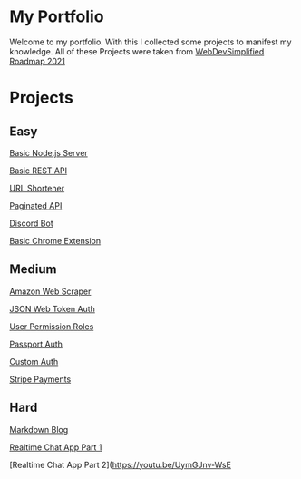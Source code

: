 # My Portfolio
Welcome to my portfolio.
With this I collected some projects to manifest my knowledge.
All of these Projects were taken from [WebDevSimplified Roadmap 2021](https://www.youtube.com/watch?v=VfGW0Qiy2I0)

# Projects
## Easy
[Basic Node.js Server](https://youtu.be/VShtPwEkDD0)

[Basic REST API](https://youtu.be/fgTGADljAeg)

[URL Shortener](https://youtu.be/SLpUKAGnm-g)

[Paginated API](https://youtu.be/ZX3qt0UWifc)

[Discord Bot](https://youtu.be/qv24S2L1N0k)

[Basic Chrome Extension](https://youtu.be/rymG9UmPuhM)


## Medium
[Amazon Web Scraper](https://youtu.be/H5ObmDUjKV4)

[JSON Web Token Auth](https://youtu.be/mbsmsi7l3r4)

[User Permission Roles](https://youtu.be/jI4K7L-LI58)

[Passport Auth](https://youtu.be/-RCnNyD0L-s)

[Custom Auth](https://youtu.be/Ud5xKCYQTjM)

[Stripe Payments](https://youtu.be/mI_-1tbIXQI)


## Hard
[Markdown Blog](https://youtu.be/1NrHkjlWVhM)

[Realtime Chat App Part 1](https://youtu.be/rxzOqP9YwmM)

[Realtime Chat App Part 2](https://youtu.be/UymGJnv-WsE


